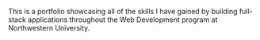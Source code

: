 This is a portfolio showcasing all of the skills I have gained by building full-stack applications throughout the Web Development program at Northwestern University. 